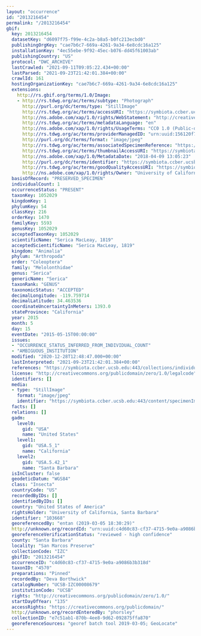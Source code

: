 ```yaml
---
layout: "occurrence"
id: "2013216454"
permalink: "/2013216454"
gbif:
  key: 2013216454
  datasetKey: "d6097f75-f99e-4c2a-b8a5-b0fc213ecbd0"
  publishingOrgKey: "cae7b6c7-669a-4261-9a34-6e8cdc16a125"
  installationKey: "4ec55ebe-9f92-45ec-b076-dd45f61003ab"
  publishingCountry: "US"
  protocol: "DWC_ARCHIVE"
  lastCrawled: "2021-09-11T09:05:22.434+00:00"
  lastParsed: "2021-09-23T21:42:01.384+00:00"
  crawlId: 161
  hostingOrganizationKey: "cae7b6c7-669a-4261-9a34-6e8cdc16a125"
  extensions:
    http://rs.gbif.org/terms/1.0/Image:
    - http://rs.tdwg.org/ac/terms/subtype: "Photograph"
      http://purl.org/dc/terms/type: "StillImage"
      http://rs.tdwg.org/ac/terms/accessURI: "https://symbiota.ccber.ucsb.edu:443/content/specimenImages/UCSB_IZC/UCSB-IZC00008/UCSB-IZC00008679_lg.jpg"
      http://ns.adobe.com/xap/1.0/rights/WebStatement: "http://creativecommons.org/publicdomain/zero/1.0/"
      http://rs.tdwg.org/ac/terms/metadataLanguage: "en"
      http://ns.adobe.com/xap/1.0/rights/UsageTerms: "CC0 1.0 (Public-domain)"
      http://rs.tdwg.org/ac/terms/providerManagedID: "urn:uuid:156120f7-02f9-4db4-a029-acf893834292"
      http://purl.org/dc/terms/format: "image/jpeg"
      http://rs.tdwg.org/ac/terms/associatedSpecimenReference: "https://symbiota.ccber.ucsb.edu:443/collections/individual/index.php?occid=103668"
      http://rs.tdwg.org/ac/terms/thumbnailAccessURI: "https://symbiota.ccber.ucsb.edu:443/content/specimenImages/UCSB_IZC/UCSB-IZC00008/UCSB-IZC00008679_tn.jpg"
      http://ns.adobe.com/xap/1.0/MetadataDate: "2018-04-09 13:05:23"
      http://purl.org/dc/terms/identifier: "https://symbiota.ccber.ucsb.edu:443/content/specimenImages/UCSB_IZC/UCSB-IZC00008/UCSB-IZC00008679_lg.jpg"
      http://rs.tdwg.org/ac/terms/goodQualityAccessURI: "https://symbiota.ccber.ucsb.edu:443/content/specimenImages/UCSB_IZC/UCSB-IZC00008/UCSB-IZC00008679.jpg"
      http://ns.adobe.com/xap/1.0/rights/Owner: "University of California, Santa Barbara"
  basisOfRecord: "PRESERVED_SPECIMEN"
  individualCount: 1
  occurrenceStatus: "PRESENT"
  taxonKey: 1052029
  kingdomKey: 1
  phylumKey: 54
  classKey: 216
  orderKey: 1470
  familyKey: 5593
  genusKey: 1052029
  acceptedTaxonKey: 1052029
  scientificName: "Serica MacLeay, 1819"
  acceptedScientificName: "Serica MacLeay, 1819"
  kingdom: "Animalia"
  phylum: "Arthropoda"
  order: "Coleoptera"
  family: "Melolonthidae"
  genus: "Serica"
  genericName: "Serica"
  taxonRank: "GENUS"
  taxonomicStatus: "ACCEPTED"
  decimalLongitude: -119.759714
  decimalLatitude: 34.463536
  coordinateUncertaintyInMeters: 1393.0
  stateProvince: "California"
  year: 2015
  month: 5
  day: 15
  eventDate: "2015-05-15T00:00:00"
  issues:
  - "OCCURRENCE_STATUS_INFERRED_FROM_INDIVIDUAL_COUNT"
  - "AMBIGUOUS_INSTITUTION"
  modified: "2020-12-28T12:48:47.000+00:00"
  lastInterpreted: "2021-09-23T21:42:01.384+00:00"
  references: "https://symbiota.ccber.ucsb.edu:443/collections/individual/index.php?occid=103668"
  license: "http://creativecommons.org/publicdomain/zero/1.0/legalcode"
  identifiers: []
  media:
  - type: "StillImage"
    format: "image/jpeg"
    identifier: "https://symbiota.ccber.ucsb.edu:443/content/specimenImages/UCSB_IZC/UCSB-IZC00008/UCSB-IZC00008679_lg.jpg"
  facts: []
  relations: []
  gadm:
    level0:
      gid: "USA"
      name: "United States"
    level1:
      gid: "USA.5_1"
      name: "California"
    level2:
      gid: "USA.5.42_1"
      name: "Santa Barbara"
  isInCluster: false
  geodeticDatum: "WGS84"
  class: "Insecta"
  countryCode: "US"
  recordedByIDs: []
  identifiedByIDs: []
  country: "United States of America"
  rightsHolder: "University of California, Santa Barbara"
  identifier: "103668"
  georeferencedBy: "entan (2019-03-05 18:30:29)"
  http://unknown.org/recordId: "urn:uuid:c4d60c83-cf37-4715-9e0a-a9086b3b318d"
  georeferenceVerificationStatus: "reviewed - high confidence"
  county: "Santa Barbara"
  locality: "San Marcos Preserve"
  collectionCode: "IZC"
  gbifID: "2013216454"
  occurrenceID: "c4d60c83-cf37-4715-9e0a-a9086b3b318d"
  taxonID: "4570"
  preparations: "Pinned"
  recordedBy: "Deva Borthwick"
  catalogNumber: "UCSB-IZC00008679"
  institutionCode: "UCSB"
  rights: "http://creativecommons.org/publicdomain/zero/1.0/"
  startDayOfYear: "135"
  accessRights: "https://creativecommons.org/publicdomain/"
  http://unknown.org/recordEnteredBy: "phorsley"
  collectionID: "e7c51ab1-870b-4ee8-9d62-092875ffa870"
  georeferenceSources: "georef batch tool 2019-03-05; GeoLocate"
---
```

